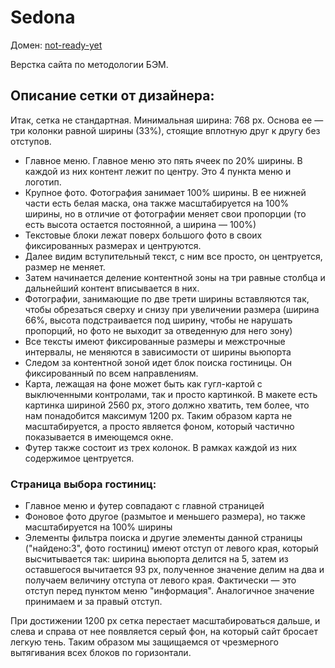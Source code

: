 <h1>Sedona</h1>
<p>
  Домен: <a href="https://sedona-master-6w3nm9rnd.vercel.app/">not-ready-yet</a>
</p>
<p>Верстка сайта по методологии БЭМ.

<h2>Описание сетки от дизайнера:</h2>

<p>Итак, сетка не стандартная. Минимальная ширина: 768 px. Основа ее — три колонки равной ширины (33%), стоящие вплотную друг к другу без отступов.</p>

<ul>
  <li>Главное меню. Главное меню это пять ячеек по 20% ширины. В каждой из них контент лежит по центру. Это 4 пункта меню и логотип.</li>
  <li>Крупное фото. Фотография занимает 100% ширины. В ее нижней части есть белая маска, она также масштабируется на 100% ширины, но в отличие от фотографии меняет свои пропорции (то есть высота остается постоянной, а ширина — 100%)</li>
  <li>Текстовые блоки лежат поверх большого фото в своих фиксированных размерах и центруются.</li>
  <li>Далее видим вступительный текст, с ним все просто, он центруется, размер не меняет.</li>
  <li>Затем начинается деление контентной зоны на три равные столбца и дальнейший контент вписывается в них.</li>
  <li>Фотографии, занимающие по две трети ширины вставляются так, чтобы обрезаться сверху и снизу при увеличении размера (ширина 66%, высота подстраивается под ширину, чтобы не нарушать пропорций, но фото не выходит за отведенную для него зону)</li>
  <li>Все тексты имеют фиксированные размеры и межстрочные интервалы, не меняются в зависимости от ширины вьюпорта</li>
  <li>Следом за контентной зоной идет блок поиска гостиницы. Он фиксированный по всем направлениям.</li>
  <li>Карта, лежащая на фоне может быть как гугл-картой с выключенными контролами, так и просто картинкой. В макете есть картинка шириной 2560 px, этого должно хватить, тем более, что нам понадобится максимум 1200 px. Таким образом карта не масштабируется, а просто является фоном, который частично показывается в имеющемся окне.</li>
  <li>Футер также состоит из трех колонок. В рамках каждой из них содержимое центруется.</li>
</ul>

<h3>Страница выбора гостиниц:</h3>
<ul>
  <li>Главное меню и футер совпадают с главной страницей</li>
  <li>Фоновое фото другое (размытое и меньшего размера), но также масштабируется на 100% ширины</li>
  <li>Элементы фильтра поиска и другие элементы данной страницы ("найдено:3", фото гостиниц) имеют отступ от левого края, который высчитывается так: ширина вьюпорта делится на 5, затем из оставшегося вычитается 93 px, полученное значение делим на два и получаем величину отступа от левого края. Фактически — это отступ перед пунктом меню "информация". Аналогичное значение принимаем и за правый отступ.</li>
</ul>
<p>При достижении 1200 px сетка перестает масштабироваться дальше, и слева и справа от нее появляется серый фон, на который сайт бросает легкую тень. Таким образом мы защищаемся от чрезмерного вытягивания всех блоков по горизонтали.</p>
